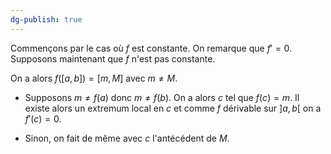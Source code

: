 ```yaml
---
dg-publish: true
---
```


Commençons par le cas où $f$ est constante. On remarque que $f'=0$.
Supposons maintenant que $f$ n'est pas constante.

On a alors $f([a,b])= [m,M]$ avec $m\neq M$.
- Supposons $m\neq f(a)$ donc $m\neq f(b)$. On a alors $c$ tel que $f(c)=m$.
Il existe alors un extremum local en $c$ et comme $f$ dérivable sur $]a,b[$ on a $f'(c)=0$.

- Sinon, on fait de même avec $c$ l'antécédent de $M$.